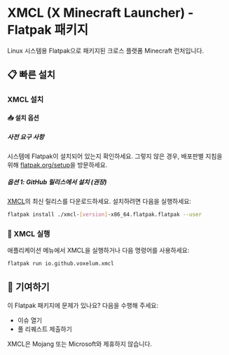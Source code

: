 # XMCL (X Minecraft Launcher) - Flatpak 패키지

Linux 시스템용 Flatpak으로 패키지된 크로스 플랫폼 Minecraft 런처입니다.

## 📋 빠른 설치

### XMCL 설치

#### 📥 설치 옵션

##### 사전 요구 사항
시스템에 Flatpak이 설치되어 있는지 확인하세요. 그렇지 않은 경우, 배포판별 지침을 위해 [flatpak.org/setup](https://flatpak.org/setup/)을 방문하세요.

##### 옵션 1: GitHub 릴리스에서 설치 (권장)
[XMCL](https://github.com/v1mkss/io.github.voxelum.xmcl/releases/latest)의 최신 릴리스를 다운로드하세요.
설치하려면 다음을 실행하세요:
```sh
flatpak install ./xmcl-[version]-x86_64.flatpak.flatpak --user
```


### 🚀 XMCL 실행
애플리케이션 메뉴에서 XMCL을 실행하거나 다음 명령어를 사용하세요:
```sh
flatpak run io.github.voxelum.xmcl
```

## 🤝 기여하기
이 Flatpak 패키지에 문제가 있나요? 다음을 수행해 주세요:
- 이슈 열기
- 풀 리퀘스트 제출하기

XMCL은 Mojang 또는 Microsoft와 제휴하지 않습니다.
